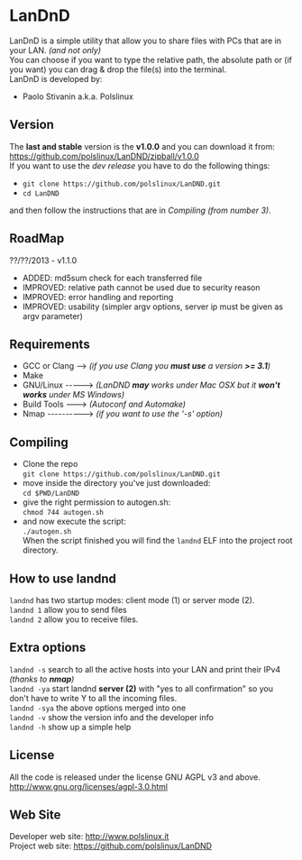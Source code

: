 LanDnD
========
LanDnD is a simple utility that allow you to share files with PCs that are in your LAN. _(and not only)_<br>
You can choose if you want to type the relative path, the absolute path or (if you want) you can drag & drop the file(s) into the terminal.<br>
LanDnD is developed by:

* Paolo Stivanin a.k.a. Polslinux


Version
-------
The **last and stable** version is the **v1.0.0** and you can download it from: https://github.com/polslinux/LanDND/zipball/v1.0.0<br>
If you want to use the *dev release* you have to do the following things:<br>

- `git clone https://github.com/polslinux/LanDND.git`<br>
- `cd LanDND`<br>

and then follow the instructions that are in *Compiling (from number 3)*.

RoadMap
-------
??/??/2013 - v1.1.0
* ADDED: md5sum check for each transferred file
* IMPROVED: relative path cannot be used due to security reason
* IMPROVED: error handling and reporting
* IMPROVED: usability (simpler argv options, server ip must be given as argv parameter)

Requirements
------------

* GCC or Clang --> _(if you use Clang you **must use** a version **>= 3.1**)_
* Make
* GNU/Linux -----> _(LanDND **may** works under Mac OSX but it **won't works** under MS Windows)_
* Build Tools ---> _(Autoconf and Automake)_
* Nmap ----------> _(if you want to use the '-s' option)_

Compiling
----------------------------------------------------------------
* Clone the repo<br>
`git clone https://github.com/polslinux/LanDND.git`<br>
* move inside the directory you've just downloaded:<br>
`cd $PWD/LanDND`<br>
* give the right permission to autogen.sh:<br>
`chmod 744 autogen.sh`<br>
* and now execute the script:<br>
`./autogen.sh`<br>
When the script finished you will find the `landnd` ELF into the project root directory.

How to use landnd
-----------------
`landnd` has two startup modes: client mode (1) or server mode (2).<br>
`landnd 1` allow you to send files<br>
`landnd 2` allow you to receive files.<br>

Extra options
-------------
`landnd -s` search to all the active hosts into your LAN and print their IPv4 _(thanks to **nmap**)_<br>
`landnd -ya` start landnd **server (2)** with "yes to all confirmation" so you don't have to write Y to all the incoming files.<br>
`landnd -sya` the above options merged into one<br>
`landnd -v` show the version info and the developer info<br>
`landnd -h` show up a simple help<br>

License
-------
All the code is released under the license GNU AGPL v3 and above.<br>
<http://www.gnu.org/licenses/agpl-3.0.html><br>

Web Site
--------
Developer web site:	<http://www.polslinux.it><br>
Project web site:	<https://github.com/polslinux/LanDND>
